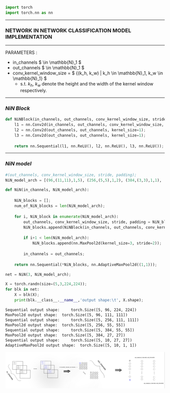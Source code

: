 ```python
import torch 
import torch.nn as nn
```

***
### NETWORK IN NETWORK CLASSIFICATION MODEL IMPLEMENTATION 
***

PARAMETERS : 
* in_channels $ \in \mathbb{N}_1 $
* out_channels $ \in \mathbb{N}_1 $
* conv_kernel_window_size = $ \{(k_h, k_w) | k_h \in \mathbb{N}_1, k_w \in \mathbb{N}_1\} $ 
    + s.t. $k_h$, $k_w$ denote the height and the width of the kernel window respectively.

***
### *NiN Block*


```python
def NiNBlock(in_channels, out_channels, conv_kernel_window_size, stride, padding):
    l1 = nn.Conv2d(in_channels, out_channels, conv_kernel_window_size, stride, padding);
    l2 = nn.Conv2d(out_channels, out_channels, kernel_size=1);
    l3 = nn.Conv2d(out_channels, out_channels, kernel_size=1);
    
    return nn.Sequential(l1, nn.ReLU(), l2, nn.ReLU(), l3, nn.ReLU());
```

***
### *NiN model*


```python
#(out_channels, conv_kernel_window_size, stride, padding);
NiN_model_arch = [(96,(11,11),1,5), (256,(5,5),1,2), (384,(3,3),1,1), (10,(3,3),1,1)];
```


```python
def NiN(in_channels, NiN_model_arch):
    
    NiN_blocks = [];
    num_of_NiN_blocks = len(NiN_model_arch);
    
    for i, NiN_block in enumerate(NiN_model_arch):
        out_channels, conv_kernel_window_size, stride, padding = NiN_block;
        NiN_blocks.append(NiNBlock(in_channels, out_channels, conv_kernel_window_size, stride, padding));

        if i+1 < len(NiN_model_arch):
            NiN_blocks.append(nn.MaxPool2d(kernel_size=3, stride=2));

        in_channels = out_channels;
                 
    return nn.Sequential(*NiN_blocks, nn.AdaptiveMaxPool2d((1,1)));
```


```python
net = NiN(3, NiN_model_arch);
```


```python
X = torch.randn(size=(5,3,224,224));
for blk in net:
    X = blk(X);
    print(blk.__class__.__name__,'output shape:\t', X.shape);
```

    Sequential output shape:	 torch.Size([5, 96, 224, 224])
    MaxPool2d output shape:	 torch.Size([5, 96, 111, 111])
    Sequential output shape:	 torch.Size([5, 256, 111, 111])
    MaxPool2d output shape:	 torch.Size([5, 256, 55, 55])
    Sequential output shape:	 torch.Size([5, 384, 55, 55])
    MaxPool2d output shape:	 torch.Size([5, 384, 27, 27])
    Sequential output shape:	 torch.Size([5, 10, 27, 27])
    AdaptiveMaxPool2d output shape:	 torch.Size([5, 10, 1, 1])


![png](plots/NiN_scheme.jpg) 
